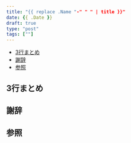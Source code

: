 ```yaml
---
title: "{{ replace .Name "-" " " | title }}"
date: {{ .Date }}
draft: true
type: "post"
tags: [""]
---
```


- [3行まとめ](#3行まとめ)
- [謝辞](#謝辞)
- [参照](#参照)

<!-- ここに変な画像 -->

## 3行まとめ

## 謝辞

## 参照
